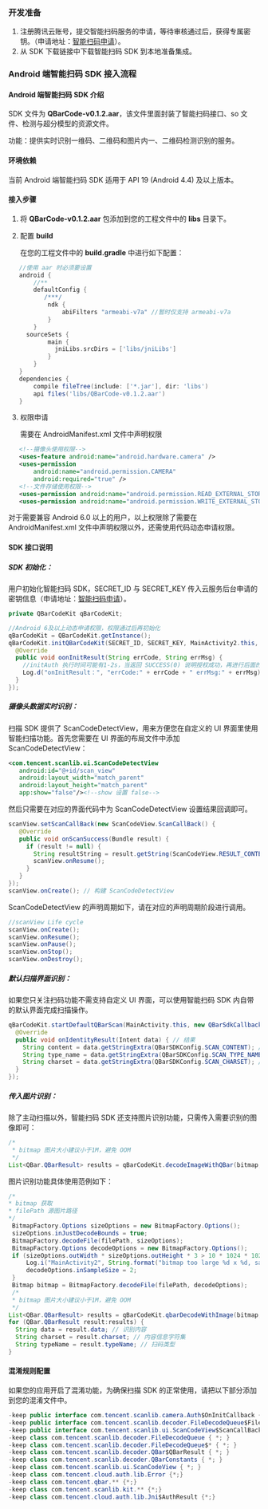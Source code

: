 ### 开发准备

1. 注册腾讯云账号，提交智能扫码服务的申请，等待审核通过后，获得专属密钥。（申请地址：[智能扫码申请](https://console.cloud.tencent.com/ocr/is)）。
2. 从 SDK 下载链接中下载智能扫码 SDK 到本地准备集成。



### Android 端智能扫码 SDK 接入流程

#### Android 端智能扫码 SDK 介绍

SDK 文件为 **QBarCode-v0.1.2.aar**，该文件里面封装了智能扫码接口、so 文件、检测与超分模型的资源文件。

功能：提供实时识别一维码、二维码和图片内一、二维码检测识别的服务。



#### 环境依赖

当前 Android 端智能扫码 SDK 适用于 API 19 (Android 4.4) 及以上版本。



#### 接入步骤

1. 将 **QBarCode-v0.1.2.aar** 包添加到您的工程文件中的 **libs** 目录下。

2. 配置 **build**

   在您的工程文件中的 **build.gradle** 中进行如下配置：

```groovy
   //使用 aar 时必须要设置
   android {
       //**
       defaultConfig {
          /***/
           ndk {
               abiFilters "armeabi-v7a" //暂时仅支持 armeabi-v7a
           }
       }
     sourceSets {
           main {
             jniLibs.srcDirs = ['libs/jniLibs']
           }
       }
   }
   dependencies {
       compile fileTree(include: ['*.jar'], dir: 'libs')
       api files('libs/QBarCode-v0.1.2.aar')
   }
```

3. 权限申请

   需要在 AndroidManifest.xml 文件中声明权限

```xml
   <!--摄像头使用权限-->
   <uses-feature android:name="android.hardware.camera" />
   <uses-permission
       android:name="android.permission.CAMERA"
       android:required="true" />
   <!--文件存储使用权限-->
   <uses-permission android:name="android.permission.READ_EXTERNAL_STORAGE" />
   <uses-permission android:name="android.permission.WRITE_EXTERNAL_STORAGE" />
```

对于需要兼容 Android 6.0 以上的用户，以上权限除了需要在 AndroidManifest.xml 文件中声明权限以外，还需使用代码动态申请权限。



#### SDK 接口说明

##### SDK 初始化：

用户初始化智能扫码 SDK，SECRET_ID 与 SECRET_KEY 传入云服务后台申请的密钥信息（申请地址：[智能扫码申请](https://console.cloud.tencent.com/ocr/is)）。

   ```java
   private QBarCodeKit qBarCodeKit;
   
   //Android 6及以上动态申请权限，权限通过后再初始化
   qBarCodeKit = QBarCodeKit.getInstance();
   qBarCodeKit.initQBarCodeKit(SECRET_ID, SECRET_KEY, MainActivity2.this, new QBarCodeKit.OnSdkKitInitCallback (){
     @Override
     public void oonInitResult(String errCode, String errMsg) {
       //initAuth 执行时间可能有1-2s，当返回 SUCCESS(0) 说明授权成功，再进行后面的操作
       Log.d("onInitResult：", "errCode:" + errCode + " errMsg:" + errMsg);
     }
});
   ```

##### 摄像头数据实时识别：

扫描 SDK 提供了 ScanCodeDetectView，用来方便您在自定义的 UI 界面里使用智能扫描功能。首先您需要在 UI 界面的布局文件中添加 ScanCodeDetectView：

```xml
<com.tencent.scanlib.ui.ScanCodeDetectView
   android:id="@+id/scan_view"
   android:layout_width="match_parent"
   android:layout_height="match_parent"
   app:show="false"/><!--show 设置 false-->
```

然后只需要在对应的界面代码中为 ScanCodeDetectView 设置结果回调即可。

```java
scanView.setScanCallBack(new ScanCodeView.ScanCallBack() {
   @Override
   public void onScanSuccess(Bundle result) {
     if (result != null) {
       String resultString = result.getString(ScanCodeView.RESULT_CONTENT, "");
       scanView.onResume();
     }
   }
});
scanView.onCreate(); // 构建 ScanCodeDetectView
```

ScanCodeDetectView 的声明周期如下，请在对应的声明周期阶段进行调用。

   ```java
//scanView Life cycle
scanView.onCreate();
scanView.onResume();
scanView.onPause();
scanView.onStop();
scanView.onDestroy();
   ```

##### 默认扫描界面识别：

如果您只关注扫码功能不需支持自定义 UI 界面，可以使用智能扫码 SDK 内自带的默认界面完成扫描操作。

```java
qBarCodeKit.startDefaultQBarScan(MainActivity.this, new QBarSdkCallback() {
  @Override
  public void onIdentityResult(Intent data) { // 结果
    String content = data.getStringExtra(QBarSDKConfig.SCAN_CONTENT); // 识别内容
    String type_name = data.getStringExtra(QBarSDKConfig.SCAN_TYPE_NAME); // 二维码/条码类型
    String charset = data.getStringExtra(QBarSDKConfig.SCAN_CHARSET); // 字符集
  }
});
```
##### 传入图片识别：

除了主动扫描以外，智能扫码 SDK 还支持图片识别功能，只需传入需要识别的图像即可：

```java
/*
 * bitmap 图片大小建议小于1M，避免 OOM
 */
List<QBar.QBarResult> results = qBarCodeKit.decodeImageWithQBar(bitmap, MainActivity.this);
```

图片识别功能具体使用范例如下：

   ```java
   /*
   * bitmap 获取
   * filePath 源图片路径
   */
    BitmapFactory.Options sizeOptions = new BitmapFactory.Options();
    sizeOptions.inJustDecodeBounds = true;
    BitmapFactory.decodeFile(filePath, sizeOptions);
    BitmapFactory.Options decodeOptions = new BitmapFactory.Options();
    if (sizeOptions.outWidth * sizeOptions.outHeight * 3 > 10 * 1024 * 1024) {
        Log.i("MainActivity2", String.format("bitmap too large %d x %d, sample",sizeOptions.outWidth, sizeOptions.outHeight));
        decodeOptions.inSampleSize = 2;
    }
    Bitmap bitmap = BitmapFactory.decodeFile(filePath, decodeOptions);
    /*
    * bitmap 图片大小建议小于1M，避免 OOM
    */
   List<QBar.QBarResult> results = qBarCodeKit.qbarDecodeWithImage(bitmap, MainActivity.this);
   for (QBar.QBarResult result:results) {
     String data = result.data; // 识别内容
     String charset = result.charset; // 内容信息字符集
     String typeName = result.typeName; // 扫码类型
   }
   ```



#### 混淆规则配置

如果您的应用开启了混淆功能，为确保扫描 SDK 的正常使用，请把以下部分添加到您的混淆文件中。

```java
-keep public interface com.tencent.scanlib.camera.Auth$OnInitCallback { *; }
-keep public interface com.tencent.scanlib.decoder.FileDecodeQueue$FileDecodeCallBack { *; }
-keep public interface com.tencent.scanlib.ui.ScanCodeView$ScanCallBack { *; }
-keep class com.tencent.scanlib.decoder.FileDecodeQueue { *; }
-keep class com.tencent.scanlib.decoder.FileDecodeQueue$* { *; }
-keep class com.tencent.scanlib.decoder.QBar$QBarResult { *; }
-keep class com.tencent.scanlib.decoder.QBarConstants { *; }
-keep class com.tencent.scanlib.ui.ScanCodeView { *; }
-keep class com.tencent.cloud.auth.lib.Error {*;}
-keep class com.tencent.qbar.** {*;}
-keep class com.tencent.scanlib.kit.** {*;}
-keep class com.tencent.cloud.auth.lib.Jni$AuthResult {*;}
```

